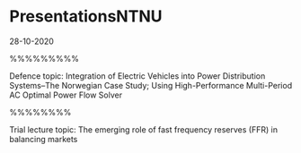 # PresentationsNTNU
28-10-2020

%%%%%%%%%

Defence topic:
Integration of Electric Vehicles into Power Distribution Systems–The Norwegian Case Study; Using High-Performance Multi-Period AC Optimal Power Flow Solver

%%%%%%%%

Trial lecture topic:
The emerging role of fast frequency reserves
(FFR) in balancing markets